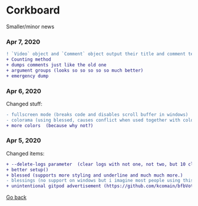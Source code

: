 # Corkboard 
Smaller/minor news
### Apr 7, 2020
```diff
! `Video` object and `Comment` object output their title and comment text respectively 
+ Counting method
+ dumps comments just like the old one
+ argument groups (looks so so so so so much better)
+ emergency dump
```

### Apr 6, 2020
Changed stuff:
```diff
- fullscreen mode (breaks code and disables scroll buffer in windows)
- colorama (using blessed, causes conflict when used together with colorama and blessed.)
+ more colors  (because why not?)
```

### Apr 5, 2020
Changed items:
```diff
+ --delete-logs parameter  (clear logs with not one, not two, but 10 clicks. Faster than deleting yourself :wink:)
+ better setup() 
+ blessed (supports more styling and underline and much much more.)
- blessings (no support on windows but i imagine most people using this thing will run windows so :P)
+ unintentional gitpod advertisement (https://github.com/kcomain/bfbVoteCounter/commit/927f3ab40eebc191074a053a99fdf56ae19da8fe)
```

[Go back](../news)
